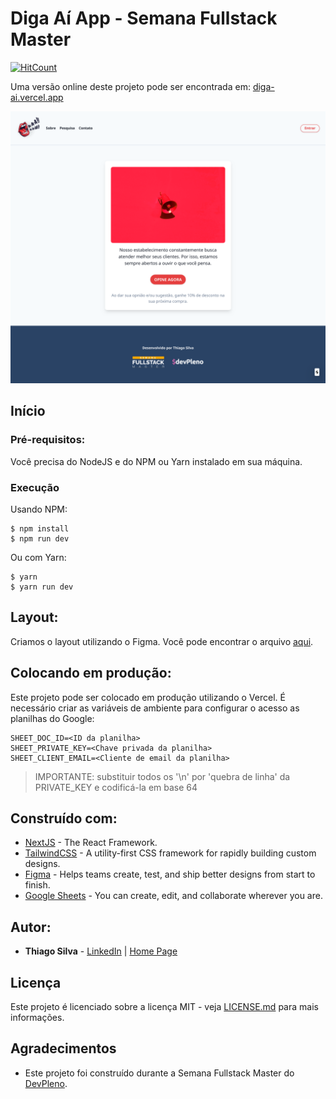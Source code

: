 # Diga Aí App - Semana Fullstack Master

[![HitCount](http://hits.dwyl.com/silva-thiago/diga-ai-app.svg)](http://hits.dwyl.com/silva-thiago/diga-ai-app)

Uma versão online deste projeto pode ser encontrada em: [diga-ai.vercel.app](https://diga-ai.vercel.app/)

![Preview](https://github.com/silva-thiago/diga-ai-app/blob/development/public/img/diga-ai-index.png)

## Início

### Pré-requisitos:

Você precisa do NodeJS e do NPM ou Yarn instalado em sua máquina.

### Execução

Usando NPM:

```
$ npm install
$ npm run dev
```

Ou com Yarn:

```
$ yarn 
$ yarn run dev
```

## Layout:

Criamos o layout utilizando o Figma. Você pode encontrar o arquivo [aqui](https://www.figma.com/).

## Colocando em produção:

Este projeto pode ser colocado em produção utilizando o Vercel. É necessário criar as variáveis de ambiente para configurar o acesso as planilhas do Google:

```
SHEET_DOC_ID=<ID da planilha>
SHEET_PRIVATE_KEY=<Chave privada da planilha>
SHEET_CLIENT_EMAIL=<Cliente de email da planilha>
```
> IMPORTANTE: substituir todos os '\n' por 'quebra de linha' da PRIVATE_KEY e codificá-la em base 64

## Construído com:

* [NextJS](https://nextjs.org/) - The React Framework.
* [TailwindCSS](https://tailwindcss.com/) - A utility-first CSS framework for rapidly building custom designs.
* [Figma](https://figma.com/) - Helps teams create, test, and ship better designs from start to finish.
* [Google Sheets](https://sheets.google.com) - You can create, edit, and collaborate wherever you are.

## Autor:

* **Thiago Silva** - [LinkedIn](https://www.linkedin.com/in/tjlsilva/) | [Home Page](https://dev.thiagosilva.cc/)

## Licença

Este projeto é licenciado sobre a licença MIT - veja [LICENSE.md](LICENSE.md) para mais informações.

## Agradecimentos

* Este projeto foi construído durante a Semana Fullstack Master do [DevPleno](https://devpleno.com).